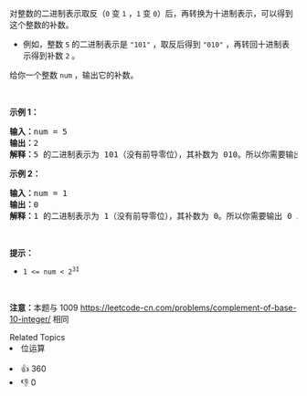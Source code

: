 <p>对整数的二进制表示取反（<code>0</code> 变 <code>1</code> ，<code>1</code> 变 <code>0</code>）后，再转换为十进制表示，可以得到这个整数的补数。</p>

<ul> 
 <li>例如，整数 <code>5</code> 的二进制表示是 <code>"101"</code> ，取反后得到 <code>"010"</code> ，再转回十进制表示得到补数 <code>2</code> 。</li> 
</ul>

<p>给你一个整数 <code>num</code> ，输出它的补数。</p>

<p>&nbsp;</p>

<ol> 
</ol>

<p><strong>示例 1：</strong></p>

<pre>
<strong>输入：</strong>num = 5
<strong>输出：</strong>2
<strong>解释：</strong>5 的二进制表示为 101（没有前导零位），其补数为 010。所以你需要输出 2 。
</pre>

<p><strong>示例 2：</strong></p>

<pre>
<strong>输入：</strong>num = 1
<strong>输出：</strong>0
<strong>解释：</strong>1 的二进制表示为 1（没有前导零位），其补数为 0。所以你需要输出 0 。
</pre>

<p>&nbsp;</p>

<p><strong>提示：</strong></p>

<ul> 
 <li><code>1 &lt;= num &lt; 2<sup>31</sup></code></li> 
</ul>

<p>&nbsp;</p>

<p><strong>注意：</strong>本题与 1009 <a href="https://leetcode-cn.com/problems/complement-of-base-10-integer/">https://leetcode-cn.com/problems/complement-of-base-10-integer/</a> 相同</p>

<div><div>Related Topics</div><div><li>位运算</li></div></div><br><div><li>👍 360</li><li>👎 0</li></div>